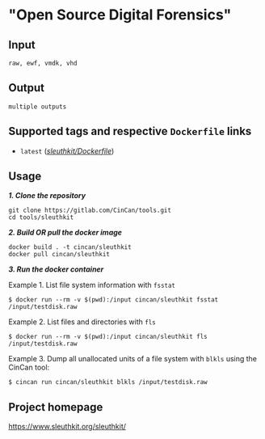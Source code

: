 # "Open Source Digital Forensics"

## Input

```
raw, ewf, vmdk, vhd
```

## Output

```
multiple outputs
```


## Supported tags and respective `Dockerfile` links

* `latest` 
([*sleuthkit/Dockerfile*](https://gitlab.com/CinCan/tools/blob/master/sleuthkit/Dockerfile))


## Usage

***1. Clone the repository***

```
git clone https://gitlab.com/CinCan/tools.git
cd tools/sleuthkit
```

***2. Build OR pull the docker image***

```
docker build . -t cincan/sleuthkit
docker pull cincan/sleuthkit
```

***3. Run the docker container***  

Example 1. List file system information with `fsstat`  

`$ docker run --rm -v $(pwd):/input cincan/sleuthkit fsstat /input/testdisk.raw`  

Example 2. List files and directories with `fls`  

`$ docker run --rm -v $(pwd):/input cincan/sleuthkit fls /input/testdisk.raw`  

Example 3. Dump all unallocated units of a file system with `blkls` using the CinCan tool:    

`$ cincan run cincan/sleuthkit blkls /input/testdisk.raw`  


## Project homepage

https://www.sleuthkit.org/sleuthkit/

